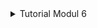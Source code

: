 <details>
<summary>Tutorial Modul 6</summary>

# Commit 1 Reflection Notes

handle_connection function berfungsi untuk membaca data dari TCP stream dan mencetaknya agar kita bisa melihat data yang dikirim dari browser. 
    
Pada fungsi `handle_connection`, kita membuat sebuah instance baru dari BufReader yang mengelilingi sebuah mutable reference ke stream. BufReader menambahkan buffering dengan mengelola panggilan ke metode-metode trait `std::io::Read` untuk kita.

Kita membuat sebuah variabel bernama `http_request` untuk mengumpulkan baris-baris dari permintaan yang dikirimkan oleh browser ke server kita. Kita menunjukkan bahwa kita ingin mengumpulkan baris-baris ini dalam sebuah vector dengan menambahkan anotasi tipe `Vec<_>`.

BufReader mengimplementasikan trait `std::io::BufRead`, yang menyediakan metode lines. Metode lines mengembalikan sebuah iterator dari Result<String, std::io::Error> dengan memisahkan aliran data setiap kali melihat sebuah byte newline. Untuk mendapatkan setiap String, kita memetakan dan mem unwrap setiap Result. Result mungkin merupakan sebuah error jika data tidak valid dalam UTF-8 atau jika ada masalah dalam membaca dari stream. Sekali lagi, sebuah program produksi seharusnya menangani error-error ini dengan lebih bijak, tetapi kita memilih untuk menghentikan program dalam kasus error untuk kesederhanaan.

Browser menandakan akhir dari sebuah permintaan HTTP dengan mengirimkan dua karakter newline berturut-turut, jadi untuk mendapatkan satu permintaan dari stream, kita mengambil baris-baris sampai kita mendapatkan sebuah baris yang berupa string kosong. Setelah kita mengumpulkan baris-baris ke dalam vector, kita mencetaknya menggunakan format debug yang cantik agar kita dapat melihat instruksi-instruksi yang dikirimkan oleh web browser ke server kita.

# Commit 2 Reflection Notes

![Commit 2 screen capture](/assets/commit2.png)

# Commit 3 Reflection Notes

Saat ini, blok if dan else memiliki banyak pengulangan: keduanya membaca file dan menuliskan konten file ke stream. Satu-satunya perbedaan adalah baris status dan nama file. Mari buat kode lebih ringkas dengan menarik perbedaan-perbedaan tersebut ke dalam blok if dan else terpisah yang akan menetapkan nilai dari baris status dan nama file ke variabel; kemudian, variabel-variabel tersebut dapat digunakan tanpa syarat dalam kode untuk membaca file dan menulis respons. Berikut adalah hasilnya setelah mengganti blok if dan else yang besar
    <pre>
        let (status_line, filename) = if buffer.starts_with(get) {
            ("HTTP/1.1 200 OK\r\n\r\n", "hello.html")
        } else {
            ("HTTP/1.1 404 NOT FOUND\r\n\r\n", "404.html")
        };
    </pre>

![Commit 3 screen capture](/assets/commit3.png)

# Commit 4 Reflection Notes

    <pre>
        let (status_line, filename) = match &request_line[..] {
            "GET / HTTP/1.1" => ("HTTP/1.1 200 OK", "hello.html"), 
            "GET /sleep HTTP/1.1" => {
                thread::sleep(Duration::from_secs(10)); 
                ("HTTP/1.1 200 OK", "hello.html") 
            }
            _ => ("HTTP/1.1 404 NOT FOUND", "404.html"),
        };
    </pre>

Dari hasil menjalankan program, harus menunggu beberapa saat untuk load aplikasi, ini disimulasikan dengan `thread::sleep`, ini mensimulasikan jika aplikasi diakses oleh banyak pengguna, penyebab lainnya adalah karena ini adalah aplikasi single thread, jadi jika thread yang ada berhenti, maka seluruh akses ke aplikasi jadi harus menunggu. Saat yang mengakses aplikasi juga banyak, jika single thread maka akan memerlukan beberapa waktu untuk mengakses aplikasi, karena harus antri terlebih dahulu dengan request lainnya. 
</details>